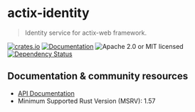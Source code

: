 # actix-identity

> Identity service for actix-web framework.

[![crates.io](https://img.shields.io/crates/v/actix-identity?label=latest)](https://crates.io/crates/actix-identity)
[![Documentation](https://docs.rs/actix-identity/badge.svg?version=0.5.0)](https://docs.rs/actix-identity/0.5.0)
![Apache 2.0 or MIT licensed](https://img.shields.io/crates/l/actix-identity)
[![Dependency Status](https://deps.rs/crate/actix-identity/0.5.0/status.svg)](https://deps.rs/crate/actix-identity/0.5.0)

## Documentation & community resources

* [API Documentation](https://docs.rs/actix-identity)
* Minimum Supported Rust Version (MSRV): 1.57
